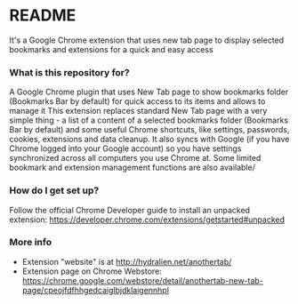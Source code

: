 # README #

It's a Google Chrome extension that uses new tab page to display selected bookmarks and extensions for a quick and easy access

### What is this repository for? ###

A Google Chrome plugin that uses New Tab page to show bookmarks folder (Bookmarks Bar by default) for quick access to its items and allows to manage it
This extension replaces standard New Tab page with a very simple thing - a list of a content of a selected bookmarks folder (Bookmarks Bar by default) and some useful Chrome shortcuts, like settings, passwords, cookies, extensions and data cleanup. It also syncs with Google (if you have Chrome logged into your Google account) so you have settings synchronized across all computers you use Chrome at.
Some limited bookmark and extension management functions are also available/ 

### How do I get set up? ###

Follow the official Chrome Developer guide to install an unpacked extension: https://developer.chrome.com/extensions/getstarted#unpacked

### More info
* Extension "website" is at http://hydralien.net/anothertab/
* Extension page on Chrome Webstore: https://chrome.google.com/webstore/detail/anothertab-new-tab-page/cpeojfdfhhgedcaiglbjdklaigennhpl